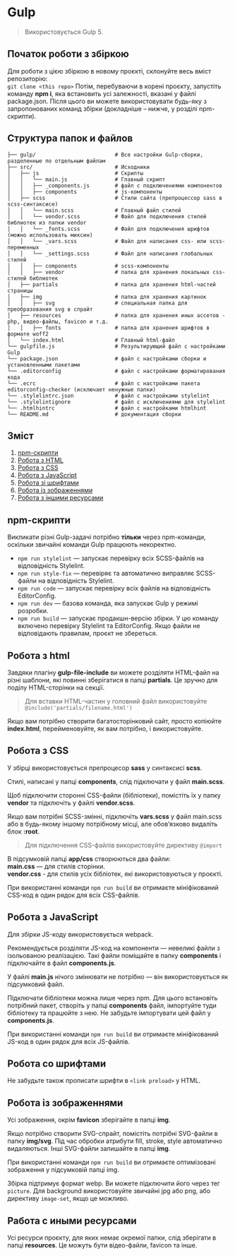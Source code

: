# Gulp  
> Використовується Gulp 5. 

## Початок роботи з збіркою

Для роботи з цією збіркою в новому проєкті, склонуйте весь вміст репозиторію: <br>
`git clone <this repo>`
Потім, перебуваючи в корені проєкту, запустіть команду __npm i__, яка встановить усі залежності, вказані у файлі package.json.
Після цього ви можете використовувати будь-яку з запропонованих команд збірки (докладніше – нижче, у розділі npm-скрипти).

## Структура папок и файлов

```
├── gulp/                         # Все настройки Gulp-сборки, разделенные по отдельным файлам
├── src/                          # Исходники
│   ├── js                        # Скрипты
│   │   └── main.js               # Главный скрипт
│   │   ├── _components.js        # файл с подключениями компонентов
│   │   ├── components            # js-компоненты
│   ├── scss                      # Стили сайта (препроцессор sass в scss-синтаксисе)
│   │   └── main.scss             # Главный файл стилей
│   │   └── vendor.scss           # Файл для подключения стилей библиотек из папки vendor
│   │   └── _fonts.scss           # Файл для подключения шрифтов (можно использовать миксин)
│   │   └── _vars.scss            # Файл для написания css- или scss-переменных
│   │   └── _settings.scss        # Файл для написания глобальных стилей
│   │   ├── components            # scss-компоненты
│   │   ├── vendor                # папка для хранения локальных css-стилей библиотек
│   ├── partials                  # папка для хранения html-частей страницы
│   ├── img                       # папка для хранения картинок
│   │   ├── svg                   # специальная папка для преобразования svg в спрайт
│   ├── resources                 # папка для хранения иных ассетов - php, видео-файлы, favicon и т.д.
│   │   ├── fonts                 # папка для хранения шрифтов в формате woff2
│   └── index.html                # Главный html-файл
└── gulpfile.js                   # Результирующий файл с настройками Gulp
└── package.json                  # файл с настройками сборки и установленными пакетами
└── .editorconfig                 # файл с настройками форматирования кода
└── .ecrc                         # файл с настройками пакета editorconfig-checker (исключает ненужные папки)
└── .stylelintrc.json             # файл с настройками stylelint
└── .stylelintignore              # файл с исключениями для stylelint
└── .htmlhintrc                   # файл с настройками htmlhint
└── README.md                     # документация сборки
```

## Зміст
1. [npm-скрипти](#npm-скрипти)
2. [Робота з HTML](#робота-з-html)
3. [Робота з CSS](#робота-з-css)
4. [Робота з JavaScript](#робота-з-javascript)
5. [Робота зі шрифтами](#робота-зі-шрифтами)
6. [Робота із зображеннями](#робота-із-зображеннями)
7. [Робота з іншими ресурсами](#робота-з-іншими-ресурсами)


## npm-скрипти

Викликати різні Gulp-задачі потрібно __тільки__ через npm-команди, оскільки звичайні команди Gulp працюють некоректно.

* `npm run stylelint` — запускає перевірку всіх SCSS-файлів на відповідність Stylelint.
* `npm run style-fix` — перевіряє та автоматично виправляє SCSS-файли на відповідність Stylelint.
* `npm run code` — запускає перевірку всіх файлів на відповідність EditorConfig.
* `npm run dev` — базова команда, яка запускає Gulp у режимі розробки.
* `npm run build` — запускає продакшн-версію збірки. У цю команду включено перевірку Stylelint та EditorConfig. Якщо файли не відповідають правилам, проєкт не збереться.


## Робота з html

Завдяки плагіну __gulp-file-include__ ви можете розділяти HTML-файл на різні шаблони, які повинні зберігатися в папці __partials__. Це зручно для поділу HTML-сторінки на секції.

> Для вставки HTML-частин у головний файл використовуйте `@include('partials/filename.html')`

Якщо вам потрібно створити багатосторінковий сайт, просто копіюйте  __index.html__, перейменовуйте, як вам потрібно, і використовуйте.


## Робота з CSS

У збірці використовується препроцесор __sass__ у синтаксисі __scss__.

Стилі, написані у папці __components__, слід підключати у файл  __main.scss__.

Щоб підключити сторонні CSS-файли (бібліотеки), помістіть їх у папку __vendor__ та підключіть у файлі  __vendor.scss__.

Якщо вам потрібні SCSS-змінні, підключіть __vars.scss__ у файл main.scss або в будь-якому іншому потрібному місці, але обов’язково видаліть блок __:root__.

> Для підключення CSS-файлів використовуйте директиву `@import`

В підсумковій папці __app/css__ створюються два файли: <br> 
__main.css__  — для стилів сторінки. <br>
 __vendor.css__ - для стилів усіх бібліотек, які використовуються у проєкті.

При використанні команди `npm run build` ви отримаєте мініфікований CSS-код в один рядок для всіх CSS-файлів.

## Робота з JavaScript

Для збірки JS-коду використовується webpack.

Рекомендується розділяти JS-код на компоненти — невеликі файли з ізольованою реалізацією. Такі файли поміщайте в папку __components__ і підключайте в файл __components.js__.

У файлі __main.js__ нічого змінювати не потрібно — він використовується як підсумковий файл.

Підключати бібліотеки можна лише через npm. Для цього встановіть потрібний пакет, створіть у папці __components__ файл, імпортуйте туди бібліотеку та працюйте з нею. Не забудьте імпортувати цей файл у __components.js__.

При використанні команди `npm run build` ви отримаєте мініфікований JS-код в один рядок для всіх JS-файлів.

## Робота со шрифтами

Не забудьте також прописати шрифти в `<link preload>` у HTML.

## Робота із зображеннями

Усі зображення, окрім __favicon__ зберігайте в папці __img__.

Якщо потрібно створити SVG-спрайт, помістіть потрібні SVG-файли в папку __img/svg__. Під час обробки атрибути fill, stroke, style автоматично видаляються. Інші SVG-файли залишайте в папці __img__.

При використанні команди `npm run build` ви отримаєте оптимізовані зображення у підсумковій папці img.

Збірка підтримує формат webp. Ви можете підключити його через тег `picture`. Для background використовуйте звичайні jpg або png, або директиву `image-set`, якщо це можливо.

## Работа с иными ресурсами

Усі ресурси проєкту, для яких немає окремої папки, слід зберігати в папці __resources__. Це можуть бути відео-файли, favicon та інше.

